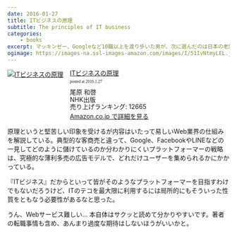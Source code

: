 ```yaml
---
date: 2016-01-27
title: ITビジネスの原理
subtitle: The principles of IT business
categories: 
    - books
excerpt: マッキンゼー、Googleなど10職以上を渡り歩いた男が、次に選んだのは日本の老舗IT企業だった―ネット登場から20年。数々の現場にいたからこそ知り得たITビジネスの仕組みをこの一冊で圧縮体験。
ogimage: https://images-na.ssl-images-amazon.com/images/I/51IvNtmyLEL.jpg
---
```


<div class="azlink-box"><div class="azlink-image" style="float:left"><a href="http://www.amazon.co.jp/exec/obidos/ASIN/4140816244/warikiru-22/" name="azlinklink" target="_blank"><img src="https://images-na.ssl-images-amazon.com/images/I/51IvNtmyLEL._SL160_.jpg" alt="ITビジネスの原理" style="border:none" /></a></div><div class="azlink-info" style="float:left;margin-left:15px;line-height:120%"><div class="azlink-name" style="margin-bottom:10px;line-height:120%"><a href="http://www.amazon.co.jp/exec/obidos/ASIN/4140816244/warikiru-22/" name="azlinklink" target="_blank">ITビジネスの原理</a><div class="azlink-powered-date" style="font-size:7pt;margin-top:5px;font-family:verdana;line-height:120%">posted at 2016.1.27</div></div><div class="azlink-detail">尾原 和啓<br />NHK出版<br />売り上げランキング: 12665<br /></div><div class="azlink-link" style="margin-top:5px"><a href="http://www.amazon.co.jp/exec/obidos/ASIN/4140816244/warikiru-22/" target="_blank">Amazon.co.jp で詳細を見る</a></div></div><div class="azlink-footer" style="clear:left"></div></div>

原理というと堅苦しい印象を受けるが内容はいたって易しいWeb業界の仕組みを解説している。典型的な客商売と違って、Google、FacebookやLINEなどの一見してどのように儲けているのか分わかりにくいプラットフォーマーの戦略は、究極的な薄利多売の広告モデルで、どれだけユーザーを集められるかにかかっている。

『ITビジネス』だからといって皆がそのようなプラットフォーマーを目指すわけでもないだろうけど、ITのテコを最大限に利用するには局所的にもそういった性質をともなう必要性があるなと思った。

うん、Webサービス難しい... 本自体はサクッと読めて分かりやすいです。著者の転職事情も含め、あんまり過度な期待はしないほうがいいかと。
